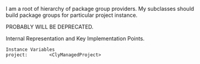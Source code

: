 I am a root of hierarchy of package group providers.
My subclasses should build package groups for particular project instance.

PROBABLY WILL BE DEPRECATED.
 
Internal Representation and Key Implementation Points.

    Instance Variables
	project:		<ClyManagedProject>